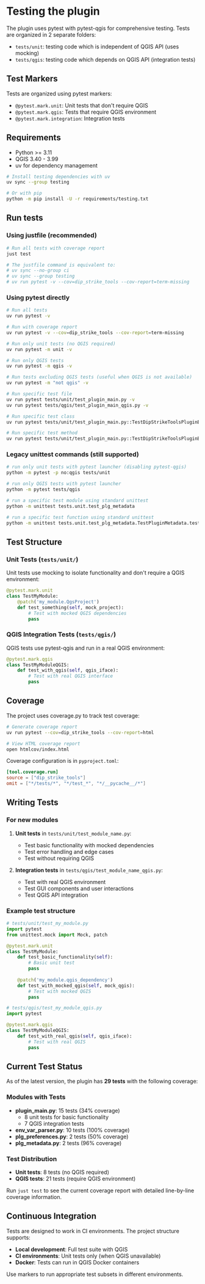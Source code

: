 # Testing the plugin

The plugin uses pytest with pytest-qgis for comprehensive testing. Tests are organized in 2 separate folders:

- `tests/unit`: testing code which is independent of QGIS API (uses mocking)
- `tests/qgis`: testing code which depends on QGIS API (integration tests)

## Test Markers

Tests are organized using pytest markers:

- `@pytest.mark.unit`: Unit tests that don't require QGIS
- `@pytest.mark.qgis`: Tests that require QGIS environment
- `@pytest.mark.integration`: Integration tests

## Requirements

- Python >= 3.11
- QGIS 3.40 - 3.99
- uv for dependency management

```bash
# Install testing dependencies with uv
uv sync --group testing

# Or with pip
python -m pip install -U -r requirements/testing.txt
```

## Run tests

### Using justfile (recommended)

```bash
# Run all tests with coverage report
just test

# The justfile command is equivalent to:
# uv sync --no-group ci
# uv sync --group testing  
# uv run pytest -v --cov=dip_strike_tools --cov-report=term-missing
```

### Using pytest directly

```bash
# Run all tests
uv run pytest -v

# Run with coverage report
uv run pytest -v --cov=dip_strike_tools --cov-report=term-missing

# Run only unit tests (no QGIS required)
uv run pytest -m unit -v

# Run only QGIS tests  
uv run pytest -m qgis -v

# Run tests excluding QGIS tests (useful when QGIS is not available)
uv run pytest -m "not qgis" -v

# Run specific test file
uv run pytest tests/unit/test_plugin_main.py -v
uv run pytest tests/qgis/test_plugin_main_qgis.py -v

# Run specific test class
uv run pytest tests/unit/test_plugin_main.py::TestDipStrikeToolsPluginBasic -v

# Run specific test method
uv run pytest tests/unit/test_plugin_main.py::TestDipStrikeToolsPluginBasic::test_plugin_import -v
```

### Legacy unittest commands (still supported)

```bash
# run only unit tests with pytest launcher (disabling pytest-qgis)
python -m pytest -p no:qgis tests/unit

# run only QGIS tests with pytest launcher
python -m pytest tests/qgis

# run a specific test module using standard unittest
python -m unittest tests.unit.test_plg_metadata

# run a specific test function using standard unittest
python -m unittest tests.unit.test_plg_metadata.TestPluginMetadata.test_version_semver
```

## Test Structure

### Unit Tests (`tests/unit/`)

Unit tests use mocking to isolate functionality and don't require a QGIS environment:

```python
@pytest.mark.unit
class TestMyModule:
    @patch('my_module.QgsProject')
    def test_something(self, mock_project):
        # Test with mocked QGIS dependencies
        pass
```

### QGIS Integration Tests (`tests/qgis/`)

QGIS tests use pytest-qgis and run in a real QGIS environment:

```python
@pytest.mark.qgis  
class TestMyModuleQGIS:
    def test_with_qgis(self, qgis_iface):
        # Test with real QGIS interface
        pass
```

## Coverage

The project uses coverage.py to track test coverage:

```bash
# Generate coverage report
uv run pytest --cov=dip_strike_tools --cov-report=html

# View HTML coverage report
open htmlcov/index.html
```

Coverage configuration is in `pyproject.toml`:

```toml
[tool.coverage.run]
source = ["dip_strike_tools"]
omit = ["*/tests/*", "*/test_*", "*/__pycache__/*"]
```

## Writing Tests

### For new modules

1. **Unit tests** in `tests/unit/test_module_name.py`:
   - Test basic functionality with mocked dependencies
   - Test error handling and edge cases
   - Test without requiring QGIS

2. **Integration tests** in `tests/qgis/test_module_name_qgis.py`:
   - Test with real QGIS environment
   - Test GUI components and user interactions
   - Test QGIS API integration

### Example test structure

```python
# tests/unit/test_my_module.py
import pytest
from unittest.mock import Mock, patch

@pytest.mark.unit
class TestMyModule:
    def test_basic_functionality(self):
        # Basic unit test
        pass
        
    @patch('my_module.qgis_dependency')
    def test_with_mocked_qgis(self, mock_qgis):
        # Test with mocked QGIS
        pass

# tests/qgis/test_my_module_qgis.py  
import pytest

@pytest.mark.qgis
class TestMyModuleQGIS:
    def test_with_real_qgis(self, qgis_iface):
        # Test with real QGIS
        pass
```

## Current Test Status

As of the latest version, the plugin has **29 tests** with the following coverage:

### Modules with Tests

- **plugin_main.py**: 15 tests (34% coverage)
  - 8 unit tests for basic functionality
  - 7 QGIS integration tests
- **env_var_parser.py**: 10 tests (100% coverage)
- **plg_preferences.py**: 2 tests (50% coverage)
- **plg_metadata.py**: 2 tests (96% coverage)

### Test Distribution

- **Unit tests**: 8 tests (no QGIS required)
- **QGIS tests**: 21 tests (require QGIS environment)

Run `just test` to see the current coverage report with detailed line-by-line coverage information.

## Continuous Integration

Tests are designed to work in CI environments. The project structure supports:

- **Local development**: Full test suite with QGIS
- **CI environments**: Unit tests only (when QGIS unavailable)
- **Docker**: Tests can run in QGIS Docker containers

Use markers to run appropriate test subsets in different environments.
